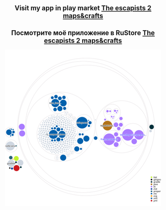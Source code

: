 <h2 align="center"> Visit my app in play market <a href="https://play.google.com/store/apps/details?id=my.guide.theescapists2">The escapists 2 maps&crafts</a></h2>
<h2 align="center"> Посмотрите моё приложение в RuStore <a href="https://apps.rustore.ru/app/my.guide.theescapists2">The escapists 2 maps&crafts</a></h2>

<p align="center">
  <img width="600" alt="2" src="https://github.com/GvidoNN/TheEscapists2Wiki/blob/master/diagram.svg">
</p>
